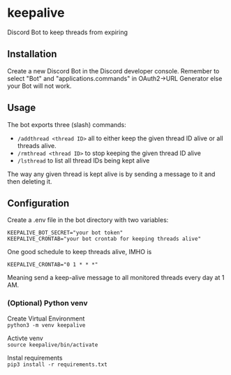 # keepalive
Discord Bot to keep threads from expiring


## Installation

Create a new Discord Bot in the Discord developer console. Remember to select
"Bot" and "applications.commands" in OAuth2->URL Generator else your Bot will 
not work.


## Usage

The bot exports three (slash) commands:

 * `/addthread <thread ID>` all to either keep the given thread ID alive or all threads alive.
 * `/rmthread <thread ID>` to stop keeping the given thread ID alive
 * `/lsthread` to list all thread IDs being kept alive
 
 The way any given thread is kept alive is by sending a message to it and then deleting it.


## Configuration
 
Create a .env file in the bot directory with two variables:
```
KEEPALIVE_BOT_SECRET="your bot token"
KEEPALIVE_CRONTAB="your bot crontab for keeping threads alive"
```
One good schedule to keep threads alive, IMHO is

`KEEPALIVE_CRONTAB="0 1 * * *"`

Meaning send a keep-alive message to all monitored threads every day at 1 AM.

### (Optional) Python venv
 
Create Virtual Environment  
`python3 -m venv keepalive`

Activte venv  
`source keepalive/bin/activate`

Instal requirements  
`pip3 install -r requirements.txt`

